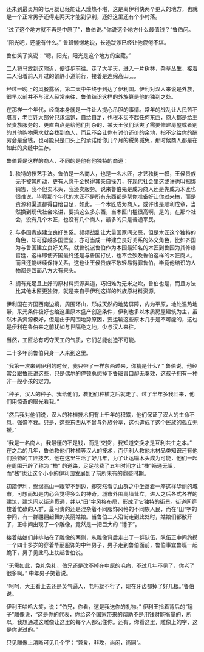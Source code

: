 还未到最炎热的七月就已经能让人燥热不堪，这是离伊利快两个更天的地方，也就是一个正常男子还得走两天才能到伊利，还好这里还有个小村落。

“过了这个地方就不再是中原了”，鲁伯说。”你说这个地方什么最值钱？“鲁伯问。

“阳光吧，还能有什么。” 鲁班懒懒地说，长途跋涉已经让他疲倦不堪。

鲁伯笑了笑说：“嗯，阳光，阳光是这个地方的宝藏。” 

二人将马放到这附近，便徒步前往。走了大半天，进入一片树林，杂草丛生，接着二人沿着前人开过的僻静小道前行，接着是连绵高山。。。

经过一晚上的风餐露宿，第二天中午终于到达了伊利国。伊利对汉人来说是外族，很早以前并不与汉人经常来往，鲁伯结识这样的外族算是他的独到之处。

在那样一个年代，经商本身就是一件让人提心吊胆的事情。常年的战乱让人民苦不堪言，老百姓大部分只求温饱，自给自足，也根本买不起任何东西，商人都是给王侯贵族服务的，更直白点是给他们打杂的，某天王侯们活爽了需要修建房屋或者别的其他购物需求就会找到商人，而且不会让你有讨价还价的余地，指不定给你的酬劳会是金钱，也可能只是口头上的承诺给你几个月的税务减免，那时候商人都是在如此的夹缝中生存。

鲁伯算是这样的商人，不同的是他有他独特的商道：

1. 独特的技艺手法。鲁伯是一名商人，也是一名木匠，才艺独树一帜，王侯贵族无不被其所动，更有人愿千金换得其亲自操刀，在现代社会里这或许也叫捆绑销售，我不但卖木头，我还卖服务。说来鲁伯先是成为商人还是先成为木匠也很难说，毕竟那个年代的木匠不是所有东西都是帮你准备好让你过来搞，而是资源和渠道都得自给自足，如此，一个木匠成为商人，或许也是顺利成章，当然换到现代社会来讲，要搞这么多东西，当木匠门槛很高啊，是的，在那个社会，没有几个木匠，也没有几个商人，最多的只是普通平民。

2. 与多国贵族建立良好关系。频频战乱让大量国家间交恶，但是木匠这个独特的角色，却可穿越多国壁垒，亦可当成一种建立良好关系的外交角色，比如齐国为与鲁国建立良好关系，就曾说派鲁伯作为本国最知名的木匠到鲁国为其修缮宫廷，这样即使齐国最终还是与鲁国打仗，也不会殃及鲁伯这样的木匠商人，而且还能继续保持关系，这也让王侯贵族不敢轻易得罪鲁伯，毕竟他结识的人物都是四面八方大有来头。

3. 拥有充足且上好的原材料资源渠道，巧妇难为无米之炊，鲁伯也是，而且方法比其他木匠更独特，就是来自于伊利这样的外族原材料资源。

伊利国在齐国西南边境，周围环山，形成天然的地势屏障，内为平原，地处温热地带，采光条件极好也给这里原木盛产创造条件，伊利也多以木质房屋建筑为主，虽然木质资源极好，但是由于周围地势原因，要运输这些原木几乎是不可能的，这也是伊利在鲁伯来之前犹如与世隔绝之地，少与汉人来往。

当然，工匠总有巧夺天工的气质，它们总能创造不可能。

二十多年前鲁伯只身一人来到这里。

“我第一次来到伊利的时候，我只带了一样东西过来，你猜是什么? ” 鲁伯说，他经常会跟鲁班讲这些，只是偶尔的停顿总想掉下鲁班胃口却无奏效，这孩子拥有一种非一般小孩的定力。

“种子，汉人的种子。我给他们，教他们种植之后就走了。过了半年多我回来，他们用惊奇的眼光看我。”

“然后我对他们说，汉人的种植技术拥有上千年的积累，他们保证了汉人的生命不息，强盛不衰。只是，这些东西从不曾与外族分享，这也造成了这个民族的孤立无援。”

“我是一名商人，我最懂的不是钱，而是’交换’，我知道交换才是互利共生之本。” 在之后的几年，鲁伯教他们种植等汉人的技术，而伊利人教他木材品类知识还有他们独特的工匠技艺，他在这里生活了好几年，为了让运输木头成为可能，他们一起在周围开辟了称为 “栈” 的道路，足足花费了五年时间才让“栈”畅通无阻，而“栈”也让这个小小的伊利国发展到了前所未有的鼎盛时期。

初踏伊利，绵绵高山一眼望不到边，却突然看见山群之中坐落着一座这样华丽的城市，可想而知是内心会觉得多么的神奇。城市外围高墙耸立，进入之后各式各样的建筑，建筑间以街道贯通，并以“田”字风格布局，形成了它独特的街景。街道间穿梭着忙碌的人群，最可贵的还是混杂着不同服饰风格的不同族人民，而在“田”字的中间，有一群翩翩起舞的美丽姑娘。当鲁伯二人沿街走到此处时，姑娘们都散开了，正中间出现了一个雕像，竟然是一把巨大的 “锤子”。

接着姑娘们并排站在了雕像的两侧，从雕像背后走出了一群队伍，队伍正中间约摸一个四十多岁的穿着华丽服饰的中年男子，男子走到鲁伯面前，鲁伯事宜鲁班一起跪下，男子见此马上扶起鲁伯说。

“无需如此，免礼免礼，伯兄还是改不掉在中原的毛病，不过几年不见了，你老了很多啊。” 中年男子笑着说。

“呵呵，大王看上去还是英气逼人，老朽就不行了，现在牙齿都掉了好几根。”鲁伯说。

伊利王哈哈大笑，说：“伯兄，你看，这是我送你的礼物。” 伊利王指着背后的“锤子”雕像说，“这是你的代表，你给这个国家带来的帮助不是用钱财能衡量的，所以，我想通过这雕像让这里的每个人都记住你。还有，你看这里，雕像上的字，这是你说过的。”

只见雕像上清晰可见几个字：“兼爱，非攻，尚闲，尚同”。



